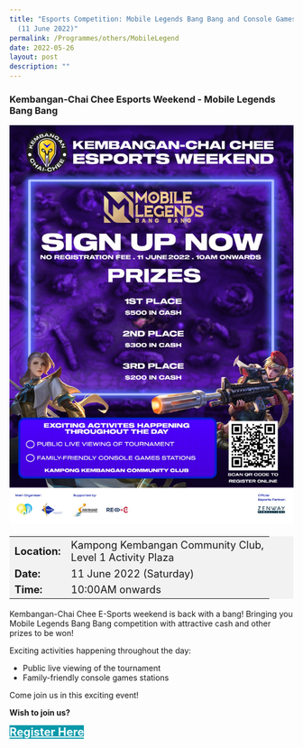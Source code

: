```yaml
---
title: "Esports Competition: Mobile Legends Bang Bang and Console Games Stations
  (11 June 2022)"
permalink: /Programmes/others/MobileLegend
date: 2022-05-26
layout: post
description: ""
---
```



### Kembangan-Chai Chee Esports Weekend - Mobile Legends Bang Bang ###

<img src="/images/Programmes (June 2022)/Mobile Legends.jpg" style="width:650px; height:auto">

<table  style="font-size:130%; background-color:#f2f2f2">
	<tbody>
		<tr>
			 <td><b>Location:</b></td><td>Kampong Kembangan Community Club, <br>Level 1 Activity Plaza</td>
		</tr>
		<tr>
		 <td><b>Date:</b> </td><td>11 June 2022 (Saturday)</td>
		</tr>
		<tr>
			<td> <b>Time:</b> </td><td> 10:00AM onwards</td>
		</tr>
	</tbody>
</table>

Kembangan-Chai Chee E-Sports weekend is back with a bang! 
Bringing you Mobile Legends Bang Bang competition with attractive cash and other prizes to be won!

Exciting activities happening throughout the day:
* Public live viewing of the tournament
* Family-friendly console games stations

Come join us in this exciting event! 

<b>	Wish to join us?</b>
<div>
	<a href="https://zenway.gg/event/115" style="font-size:20px; width:35%; height:60px; background-color:#0899AA; color:white" class="bp-button"><b>Register Here</b></a>
</div>